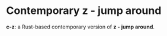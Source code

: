 # Contemporary z - jump around

**c-z**: a Rust-based contemporary version of **z - jump around**.

